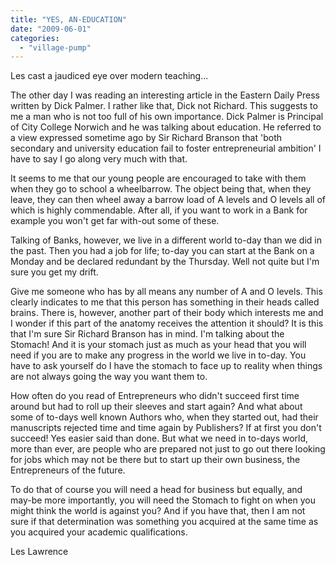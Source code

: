```yaml
---
title: "YES, AN-EDUCATION"
date: "2009-06-01"
categories: 
  - "village-pump"
---
```


Les cast a jaudiced eye over modern teaching...

The other day I was reading an interesting article in the Eastern Daily Press written by Dick Palmer. I rather like that, Dick not Richard. This suggests to me a man who is not too full of his own importance. Dick Palmer is Principal of City College Norwich and he was talking about education. He referred to a view expressed sometime ago by Sir Richard Branson that 'both secondary and university education fail to foster entrepreneurial ambition' I have to say I go along very much with that.

It seems to me that our young people are encouraged to take with them when they go to school a wheelbarrow. The object being that, when they leave, they can then wheel away a barrow load of A levels and O levels all of which is highly commendable. After all, if you want to work in a Bank for example you won't get far with-out some of these.

Talking of Banks, however, we live in a different world to-day than we did in the past. Then you had a job for life; to-day you can start at the Bank on a Monday and be declared redundant by the Thursday. Well not quite but I'm sure you get my drift.

Give me someone who has by all means any number of A and O levels. This clearly indicates to me that this person has something in their heads called brains. There is, however, another part of their body which interests me and I wonder if this part of the anatomy receives the attention it should? It is this that I'm sure Sir Richard Branson has in mind. I'm talking about the Stomach! And it is your stomach just as much as your head that you will need if you are to make any progress in the world we live in to-day. You have to ask yourself do I have the stomach to face up to reality when things are not always going the way you want them to.

How often do you read of Entrepreneurs who didn't succeed first time around but had to roll up their sleeves and start again? And what about some of to-days well known Authors who, when they started out, had their manuscripts rejected time and time again by Publishers? If at first you don't succeed! Yes easier said than done. But what we need in to-days world, more than ever, are people who are prepared not just to go out there looking for jobs which may not be there but to start up their own business, the Entrepreneurs of the future.

To do that of course you will need a head for business but equally, and may-be more importantly, you will need the Stomach to fight on when you might think the world is against you? And if you have that, then I am not sure if that determination was something you acquired at the same time as you acquired your academic qualifications.

Les Lawrence
